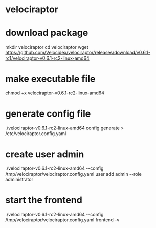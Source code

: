 # velociraptor

# download package
mkdir velociraptor
cd velociraptor
wget https://github.com/Velocidex/velociraptor/releases/download/v0.6.1-rc1/velociraptor-v0.6.1-rc2-linux-amd64

# make executable file
chmod +x velociraptor-v0.6.1-rc2-linux-amd64

# generate config file
./velociraptor-v0.6.1-rc2-linux-amd64 config generate > /etc/velociraptor.config.yaml

# create user admin
./velociraptor-v0.6.1-rc2-linux-amd64 --config /tmp/velociraptor/velociraptor.config.yaml user add admin --role administrator

# start the frontend
./velociraptor-v0.6.1-rc2-linux-amd64 --config /tmp/velociraptor/velociraptor.config.yaml frontend -v
